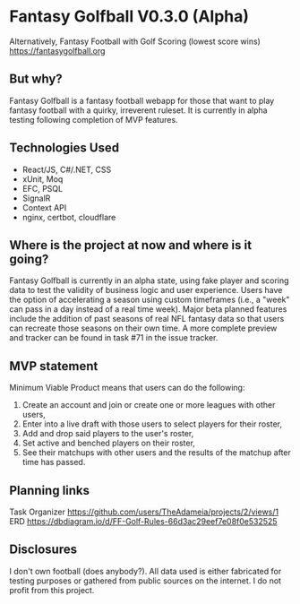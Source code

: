 # Fantasy Golfball V0.3.0 (Alpha)
Alternatively, Fantasy Football with Golf Scoring (lowest score wins)
https://fantasygolfball.org

## But why?
Fantasy Golfball is a fantasy football webapp for those that want to play fantasy football with a quirky, irreverent ruleset. It is currently in alpha testing following completion of MVP features.

## Technologies Used
- React/JS, C#/.NET, CSS
- xUnit, Moq
- EFC, PSQL
- SignalR
- Context API
- nginx, certbot, cloudflare

## Where is the project at now and where is it going?
Fantasy Golfball is currently in an alpha state, using fake player and scoring data to test the validity of business logic and user experience. Users have the option of accelerating a season using custom timeframes (i.e., a "week" can pass in a day instead of a real time week). Major beta planned features include the addition of past seasons of real NFL fantasy data so that users can recreate those seasons on their own time. A more complete preview and tracker can be found in task #71 in the issue tracker.

## MVP statement
Minimum Viable Product means that users can do the following:
1. Create an account and join or create one or more leagues with other users,
2. Enter into a live draft with those users to select players for their roster,
3. Add and drop said players to the user's roster,
4. Set active and benched players on their roster,
5. See their matchups with other users and the results of the matchup after time has passed.

## Planning links

Task Organizer https://github.com/users/TheAdameia/projects/2/views/1 \
ERD https://dbdiagram.io/d/FF-Golf-Rules-66d3ac29eef7e08f0e532525

## Disclosures
I don't own football (does anybody?). All data used is either fabricated for testing purposes or gathered from public sources on the internet. I do not profit from this project.